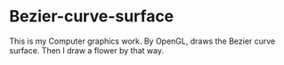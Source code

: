 # Bezier-curve-surface
This is my Computer graphics work. By OpenGL, draws the Bezier curve surface. Then I draw a flower by that way.
